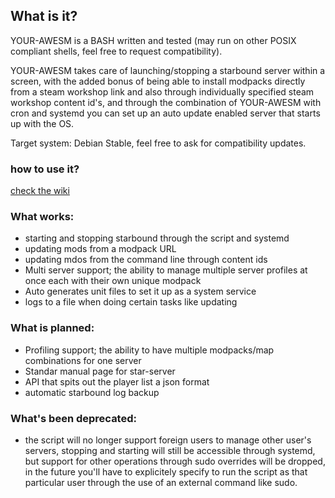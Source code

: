 ## What is it?

YOUR-AWESM is a BASH written and tested (may run on other POSIX compliant shells, feel free to request compatibility).

YOUR-AWESM takes care of launching/stopping a starbound server within a screen, with the added bonus of being able to install modpacks directly from a steam workshop link and also through individually specified steam workshop content id's, and through the combination of YOUR-AWESM with cron and systemd you can set up an auto update enabled server that starts up with the OS.

Target system: Debian Stable, feel free to ask for compatibility updates.

### how to use it?

[check the wiki](https://github.com/Reiikz/your-awesm/wiki)

### What works:
* starting and stopping starbound through the script and systemd
* updating mods from a modpack URL
* updating mdos from the command line through content ids
* Multi server support; the ability to manage multiple server profiles at once each with their own unique modpack
* Auto generates unit files to set it up as a system service
* logs to a file when doing certain tasks like updating

### What is planned:
* Profiling support; the ability to have multiple modpacks/map combinations for one server
* Standar manual page for star-server
* API that spits out the player list a json format
* automatic starbound log backup

### What's been deprecated:
* the script will no longer support foreign users to manage other user's servers, stopping and starting will still be accessible through systemd, but support for other operations through sudo overrides will be dropped, in the future you'll have to explicitely specify to run the script as that particular user through the use of an external command like sudo.
